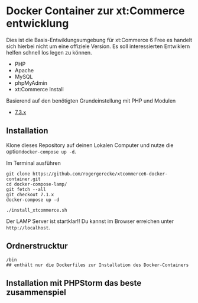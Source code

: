 # Docker Container zur xt:Commerce entwicklung


Dies ist die Basis-Entwiklungsumgebung für xt:Commerce 6 Free es handelt sich hierbei nicht um eine offiziele Version.  Es soll interessierten Entwiklern helfen schnell los legen zu können.

* PHP
* Apache
* MySQL
* phpMyAdmin
* xt:Commerce Install

Basierend auf den benötigten Grundeinstellung mit PHP und Modulen
* [7.3.x](https://github.com/rogergerecke/xtcommerce6-docker-container.git)

## Installation

Klone dieses Repository auf deinen Lokalen Computer und nutze die option`docker-compose up -d`.

Im Terminal ausführen
```shell
git clone https://github.com/rogergerecke/xtcommerce6-docker-container.git
cd docker-compose-lamp/
git fetch --all
git checkout 7.1.x
docker-compose up -d

./install_xtcommerce.sh
```

Der LAMP Server ist startklar!! Du kannst im Browser erreichen unter `http://localhost`.

## Ordnerstrucktur

```
/bin
## enthält nur die Dockerfiles zur Installation des Docker-Containers

```
## Installation mit PHPStorm das beste zusammenspiel
